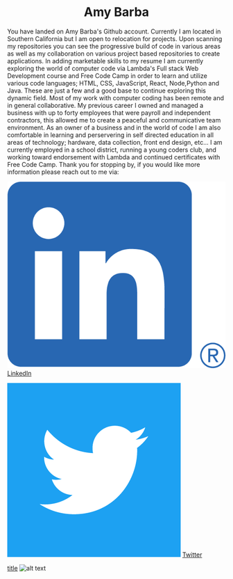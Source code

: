 <h1 align="center">Amy Barba</h1>  

<p aling="center"> You have landed on Amy Barba's Github account. Currently I am located in Southern California but I am open to relocation for projects.
Upon scanning my repositories you can see the progressive build of code in various areas as well as my collaboration on various project 
based repositories to create applications. In adding marketable skills to my resume I am currently exploring the world of computer code 
via Lambda's Full stack Web Development course and Free Code Camp in order to learn and utilize various code languages; HTML, CSS, 
JavaScript, React, Node,Python and Java. These are just a few and a good base to continue exploring this dynamic field. 
Most of my work with computer coding has been remote and in general collaborative. My previous career I owned and managed a business 
with up to forty employees that were payroll and independent contractors, this allowed me to create a peaceful and communicative team 
environment. 
As an owner of a business and in the world of code I am also comfortable in learning and perservering in self directed education in 
all areas of technology; hardware, data collection, front end design, etc...
I am currently employed in a school district, running a young coders club, and working toward endorsement with Lambda and continued 
certificates with Free Code Camp.
Thank you for stopping by, if you would like more information please reach out to me via:
  </p>


![LinkedIn](LI-In-Bug.png) [LinkedIn](https://www.linkedin.com/in/amy-barba-34020115/)

![Twitter](Twitter_Logo_WhiteOnBlue.png) [Twitter](https://twitter.com/AmykBarba) 

[title](https://www.example.com)
![alt text](image.jpg)
